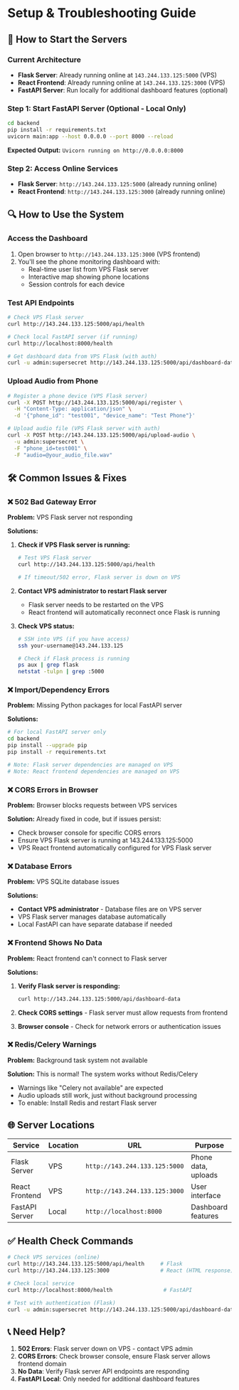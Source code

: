# Setup & Troubleshooting Guide

## 🚀 How to Start the Servers

### Current Architecture
- **Flask Server**: Already running online at `143.244.133.125:5000` (VPS)
- **React Frontend**: Already running online at `143.244.133.125:3000` (VPS)
- **FastAPI Server**: Run locally for additional dashboard features (optional)

### Step 1: Start FastAPI Server (Optional - Local Only)
```bash
cd backend
pip install -r requirements.txt
uvicorn main:app --host 0.0.0.0 --port 8000 --reload
```
**Expected Output:** `Uvicorn running on http://0.0.0.0:8000`

### Step 2: Access Online Services
- **Flask Server**: `http://143.244.133.125:5000` (already running online)
- **React Frontend**: `http://143.244.133.125:3000` (already running online)

## 🔍 How to Use the System

### Access the Dashboard
1. Open browser to `http://143.244.133.125:3000` (VPS frontend)
2. You'll see the phone monitoring dashboard with:
   - Real-time user list from VPS Flask server
   - Interactive map showing phone locations
   - Session controls for each device

### Test API Endpoints
```bash
# Check VPS Flask server
curl http://143.244.133.125:5000/api/health

# Check local FastAPI server (if running)
curl http://localhost:8000/health

# Get dashboard data from VPS Flask (with auth)
curl -u admin:supersecret http://143.244.133.125:5000/api/dashboard-data
```

### Upload Audio from Phone
```bash
# Register a phone device (VPS Flask server)
curl -X POST http://143.244.133.125:5000/api/register \
  -H "Content-Type: application/json" \
  -d '{"phone_id": "test001", "device_name": "Test Phone"}'

# Upload audio file (VPS Flask server with auth)
curl -X POST http://143.244.133.125:5000/api/upload-audio \
  -u admin:supersecret \
  -F "phone_id=test001" \
  -F "audio=@your_audio_file.wav"
```

## 🛠️ Common Issues & Fixes

### ❌ 502 Bad Gateway Error
**Problem:** VPS Flask server not responding

**Solutions:**
1. **Check if VPS Flask server is running:**
   ```bash
   # Test VPS Flask server
   curl http://143.244.133.125:5000/api/health
   
   # If timeout/502 error, Flask server is down on VPS
   ```

2. **Contact VPS administrator to restart Flask server**
   - Flask server needs to be restarted on the VPS
   - React frontend will automatically reconnect once Flask is running

3. **Check VPS status:**
   ```bash
   # SSH into VPS (if you have access)
   ssh your-username@143.244.133.125
   
   # Check if Flask process is running
   ps aux | grep flask
   netstat -tulpn | grep :5000
   ```

### ❌ Import/Dependency Errors
**Problem:** Missing Python packages for local FastAPI server

**Solutions:**
```bash
# For local FastAPI server only
cd backend
pip install --upgrade pip
pip install -r requirements.txt

# Note: Flask server dependencies are managed on VPS
# Note: React frontend dependencies are managed on VPS
```

### ❌ CORS Errors in Browser
**Problem:** Browser blocks requests between VPS services

**Solution:** Already fixed in code, but if issues persist:
- Check browser console for specific CORS errors
- Ensure VPS Flask server is running at 143.244.133.125:5000
- VPS React frontend automatically configured for VPS Flask server

### ❌ Database Errors
**Problem:** VPS SQLite database issues

**Solutions:**
- **Contact VPS administrator** - Database files are on VPS server
- VPS Flask server manages database automatically
- Local FastAPI can have separate database if needed

### ❌ Frontend Shows No Data
**Problem:** React frontend can't connect to Flask server

**Solutions:**
1. **Verify Flask server is responding:**
   ```bash
   curl http://143.244.133.125:5000/api/dashboard-data
   ```

2. **Check CORS settings** - Flask server must allow requests from frontend

3. **Browser console** - Check for network errors or authentication issues

### ❌ Redis/Celery Warnings
**Problem:** Background task system not available

**Solution:** This is normal! The system works without Redis/Celery
- Warnings like "Celery not available" are expected
- Audio uploads still work, just without background processing
- To enable: Install Redis and restart Flask server

## 🌐 Server Locations

| Service | Location | URL | Purpose |
|---------|----------|-----|---------|
| Flask Server | VPS | `http://143.244.133.125:5000` | Phone data, uploads |
| React Frontend | VPS | `http://143.244.133.125:3000` | User interface |
| FastAPI Server | Local | `http://localhost:8000` | Dashboard features |

## ✅ Health Check Commands

```bash
# Check VPS services (online)
curl http://143.244.133.125:5000/api/health     # Flask
curl http://143.244.133.125:3000                # React (HTML response)

# Check local service  
curl http://localhost:8000/health                # FastAPI

# Test with authentication (Flask)
curl -u admin:supersecret http://143.244.133.125:5000/api/dashboard-data
```

## 📞 Need Help?

1. **502 Errors**: Flask server down on VPS - contact VPS admin
2. **CORS Errors**: Check browser console, ensure Flask server allows frontend domain
3. **No Data**: Verify Flask server API endpoints are responding
4. **FastAPI Local**: Only needed for additional dashboard features
